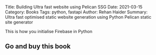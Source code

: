 Title: Building Ultra fast website using Pelican SSG
Date: 2021-03-15
Category: Books
Tags: python, fastapi
Author: Rehan Haider
Summary: Ultra fast optimised static website generation using Python Pelican static site generator


This is how you initialise Firebase in Python

## Go and buy this book